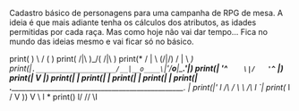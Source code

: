 Cadastro básico de personagens para uma campanha de RPG de mesa.
A ideia é que mais adiante tenha os cálculos dos atributos, as idades permitidas por cada raça.
Mas como hoje não vai dar tempo... Fica no mundo das ideias mesmo e vai ficar só no básico.


print(                          )       \   /      (                         )
print(                         /|\      )\_/(     /|\                        )
print(*                       / | \    (/\|/\)   / | \                      *)
print(|`.____________________/__|__o____\`|'/___o__|__\___________________.'|)
print(|                           '^`    \|/   '^`                          |)
print(|                                   V                                 |)
print(|                                                                     |
print(|                                                                     |
print(|                                                                     |
print(|                                                                     |
print(| ._________________________________________________________________. |
print(|'               l    /\ /     \\            \ /\   l                `|
print(*                l  /   V       ))            V   \ l                 *
print()                 l/            //                  \I
                               



